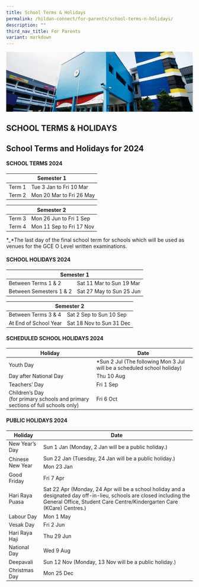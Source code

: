```yaml
---
title: School Terms & Holidays
permalink: /hildan-connect/for-parents/school-terms-n-holidays/
description: ""
third_nav_title: For Parents
variant: markdown
---
```

![](/images/Information/Admin%20Forms%20Banner.jpg)

SCHOOL TERMS &amp; HOLIDAYS
-----------------------

School Terms and Holidays for 2024
----------------------------------

#### SCHOOL TERMS 2024


<table>
<thead>
  <tr>
    <th colspan="2">Semester 1</th>
  </tr>
</thead>
<tbody>
  <tr>
    <td>Term 1</td>
    <td>Tue 3 Jan to Fri 10 Mar</td>
  </tr>
  <tr>
    <td>Term 2</td>
    <td>Mon 20 Mar to Fri 26 May</td>
  </tr>
</tbody>
</table>

<table>
<thead>
  <tr>
    <th colspan="2">Semester 2</th>
  </tr>
</thead>
<tbody>
  <tr>
    <td>Term 3</td>
    <td>Mon 26 Jun to Fri 1 Sep</td>
  </tr>
  <tr>
    <td>Term 4</td>
    <td>Mon 11 Sep to Fri 17 Nov</td>
  </tr>
</tbody>
</table>

\*_\*The last day of the final school term for schools which will be used as venues for the GCE O Level written examinations.

#### SCHOOL HOLIDAYS 2024

<table>
<thead>
  <tr>
    <th colspan="2">Semester 1</th>
  </tr>
</thead>
<tbody>
  <tr>
    <td>Between Terms 1 &amp; 2</td>
    <td>Sat 11 Mar to Sun 19 Mar
</td>
  </tr>
  <tr>
    <td>Between Semesters 1 &amp; 2</td>
    <td>Sat 27 May to Sun 25 Jun</td>
  </tr>
</tbody>
</table>


<table>
<thead>
  <tr>
    <th colspan="2">Semester 2</th>
  </tr>
</thead>
<tbody>
  <tr>
    <td>Between Terms 3 &amp; 4</td>
    <td>Sat 2 Sep to Sun 10 Sep</td>
  </tr>
  <tr>
    <td>At End of School Year</td>
    <td>Sat 18 Nov to Sun 31 Dec</td>
  </tr>
</tbody>
</table>


#### SCHEDULED SCHOOL HOLIDAYS 2024

<table>
<thead>
  <tr>
    <th>Holiday</th>
    <th>Date</th>
  </tr>
</thead>
<tbody>
  <tr>
    <td>Youth Day</td>
    <td>*Sun 2 Jul
(The following Mon 3 Jul will be a scheduled school holiday)</td>
  </tr>
  <tr>
    <td>Day after National Day</td>
    <td>Thu 10 Aug
</td>
  </tr>
  <tr>
    <td>Teachers’ Day</td>
    <td>Fri 1 Sep
</td>
  </tr>
  <tr>
    <td>Children’s Day<br>(for primary schools and primary sections of full schools only)</td>
    <td>Fri 6 Oct</td>
  </tr>
</tbody>
</table>

#### PUBLIC HOLIDAYS 2024

<table>
<thead>
  <tr>
    <th>Holiday</th>
    <th>Date</th>
  </tr>
</thead>
<tbody>
  <tr>
    <td>New Year’s Day</td>
    <td>Sun 1 Jan (Monday, 2 Jan will be a public holiday.)
</td>
  </tr>
  <tr>
    <td rowspan="2">Chinese New Year</td>
    <td>Sun 22 Jan (Tuesday, 24 Jan will be a public holiday.)</td>
  </tr>
  <tr>
    <td>Mon 23 Jan </td>
  </tr>
  <tr>
    <td>Good Friday</td>
    <td>Fri 7 Apr</td>
  </tr>
  <tr>
    <td>Hari Raya Puasa</td>
    <td>Sat 22 Apr (Monday, 24 Apr will be a school holiday and a designated day off-in-lieu, schools are closed including the General Office, Student Care Centre/Kindergarten Care (KCare) Centres.)</td>
  </tr>
  <tr>
    <td>Labour Day</td>
    <td>Mon 1 May</td>
  </tr>
  <tr>
    <td>Vesak Day</td>
    <td>Fri 2 Jun</td>
  </tr>
  <tr>
    <td>Hari Raya Haji</td>
    <td>Thu 29 Jun</td>
  </tr>
  <tr>
    <td>National Day</td>
    <td>Wed 9 Aug</td>
  </tr>
  <tr>
    <td>Deepavali</td>
    <td>Sun 12 Nov (Monday, 13 Nov will be a public holiday.)</td>
  </tr>
  <tr>
    <td>Christmas Day</td>
    <td>Mon 25 Dec</td>
  </tr>
</tbody>
</table>